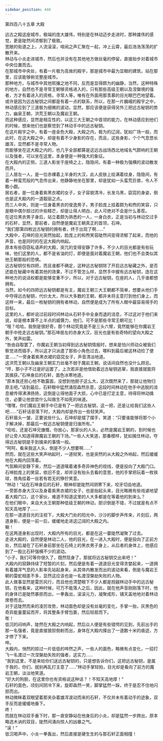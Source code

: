 ```yaml
---
sidebar_position: 448
---
```

 第四百八十五章 大殿


远古之殿这座城市，极端的庞大雄伟，特别是在林动迈步走进时，那种雄伟的感觉，更是陡然间浓郁到了极致。  
宽敞的街道之上，人流滚滚，喧闹之声汇聚在一起，冲上云霄，最后浩浩荡荡的扩散开来。  
林动与小炎走进城市，然后也并没有在其他地方做丝毫的停留，直接抬步对着城市中央位置而去。  
在那城市中央处，有着一片极为高耸的殿宇，那是城市中最为显眼的建筑，站在那里，应该能够俯览整座城市。  
那种地方，与城市中其他熙攘之地不同，反而是显得颇为的幽静，当然，这种特殊的地方，自然也不是寻常王朝够资格进入的，只有那些高级王朝以及涅槃境的强者，方才有着进入的资格，寻常人等，唯有在外面用那羡慕的目光眼巴巴地望着。  
或许是因为远古秘钥之间都是有着一点的联系，所以，在那一片巍峨的殿宇之中，林动感应到了三道极为细微的波动，显然，那应该便是获得另外三把远古秘钥的势力，幽泉王朝，洪荒王朝以及魔岩王朝。  
而这种感应，显然是相互性的，以这三大王朝之中首领的能力，在林动感应到他们的时候，想来他们也是察觉到了林动手中的远古秘钥。  
在这片殿宇之中，有着一座金色大殿，大殿之内，极为的辽阔，犹如广场一般，而此时，在这大殿之中，却是有着不少身影的存在，而且，这些身影，个个气息悠长雄浑，显然都不是寻常人物。  
而能够坐在这大殿之内的，也几乎全部都算是这远古战场西北地域名气颇响的王朝以及强者，可以坐在这里，本身便是一种强大的象征。  
在大殿内的正侧，三道人影坐于座椅之上，隐隐间，有着一种极为强横的波动散发而开。  
三人居左一人，是一位赤裸着上半身的大汉，此人皮肤上绘满着纹身，隐隐间，有着一种蛮荒般的气息传出来，他静静地坐在那里，却是犹如一头蛮荒巨兽，令人不敢小觑。  
居右者，是一位身着紫黑衣裙的女子，女子容貌清冷，长发乌黑，窈窕的身姿，倒也是这大殿内的一道靓丽之点。  
而三人中央，则是一位身着黑衣的俊逸男子，男子脸庞上挂着颇为和煦的笑容，只是眼中偶尔掠过的许些精芒，却是让得人明白，此人可绝对不会是什么善茬。  
在这位黑衣男子身后，站立着颇为熟悉的一人，一身白衣，正是当初与林动交过手的石轩，显然，那前者，自然便是魔岩王朝真正的首领，石坤。  
“我们那第四枚远古秘钥的拥有者，终于出现了啊……”  
大殿中，石坤的目光突然抬起，脸庞上的和煦笑容陡然间变得浓郁了起来，而他的声音，也是同时的在这大殿内响起。  
原本有些窃窃私语声的大殿，突兀的变得安静了许多，不少人的目光都是有些玩味，他们这里的人，都不是省油的灯，即便是面对着魔岩王朝，他们也不会类似其他王朝那般的恐惧。  
远古秘钥仅有四把，而且谁都不确定，这种远古秘钥除了开启远古秘藏之外，是否还能在秘藏中有着其他的效果，不过不管怎么样，显然手中握有远古秘钥，连在这种地方的说话权都是能够变重不少，所以，对于远古秘钥，在座的人，几乎谁都想拥有。  
当然，如今的四把远古秘钥都是有主，魔岩王朝三大王朝都不简单，想要从他们手中夺得远古秘钥，代价太大，所以大多数的王朝，都并未将主意打到他们身上，而这样一来，最后一枚秘钥的拥有者林动，自然便是成为了所有人眼中最容易得手的目标。  
这里的人，都听说过前段时间林动从石轩手中全身而退的消息，不过这对于他们来说，却是根本算不上半点的威慑力，他们，可不是那些寻常王朝可比！  
“哦？哈哈，我倒是很好奇，那个林动究竟是不是三头六臂，竟然能够在你魔岩王朝手中抢走远古秘钥。”那石坤居左的赤身大汉，目光也是有些奇特的望向大殿之外，笑声如雷。  
“咎由自取罢了，你魔岩王朝当初得到远古秘钥情报时，想来是怕兴师动众被我们察觉进而插手，所以这才只派遣了那些小角色过去，哪料到最后被这林动捡了便宜……”一旁身着紫黑衣裙的窈窕女子，声音清淡地道。  
这洪荒王朝以及幽泉王朝实力丝毫不弱于魔岩王朝，说话间自然也没什么顾忌。  
“哼，那小子不过是好运罢了，上次若非是他借助着远古秘钥逃窜，我直接就能将其擒获。”石坤身后的石轩，面色冰寒地道。  
“原本我还担心他不敢露面，没想到他胆子这么大，这次既然来了，那就让他物归原主吧。”话到最后，石轩眼中猛然涌现森然杀意，这段时间林动在他手中逃脱的消息被传得沸沸扬扬，这倒是让得他面子大损，心中已是打定主意，待得将林动擒住，必要让他尝尝什么叫做生不如死的味道。  
“嘿嘿，你们魔岩王朝手中已是有了一把远古秘钥，这一把，还是让给我们这些人吧……”石轩话音落下时，大殿内却是传出一些轻笑声。  
石轩眉头一皱，正要说些什么，石坤却是摆了摆手，笑道：“只要谁能够将那个小子解决掉，那最后一枚远古秘钥便是归谁所有。”  
“哈哈，还是石坤兄慷慨，你放心，那家伙的人头，必然是魔岩王朝的，到时候也好让旁人知道得罪魔岩王朝的下场。”一些人大笑道，那番模样，犹如擒住林动，夺得远古秘钥是手到擒来的事情一般。  
“呵呵，看来我这人头，倒是不少人想要啊……”  
然而，就在这些大笑声响起时，一道轻笑，也是突然的从大殿之外响起，然后缓缓地在大殿内回荡着。  
气氛瞬间安静下来，然后一道道噙着诸多奇异神色的视线，便是投向了大殿门口。  
石坤脸庞上的笑容，依旧不变，却并没有抬头去看的意思，他的手掌把玩着一枚铁球，唇角挂着一丝若有若无的狰狞笑意。  
“林动！”站在石坤身后的石轩，眼神却是陡然间阴寒下来，咬牙切齿地道。  
一旁那赤身大汉以及身着紫黑衣裙的女子，也是抬起头来，目光略微有些戏谑地望着大殿门口，这个家伙，难道不知道这里的人大多都是在等着他的到来么？  
在他们眼中，来自大炎王朝那种低级王朝的林动，胆识倒是不错，不过就是有点不知天高地厚了……  
在那一道道目光的注视下，大殿大门处的阳光中，沙沙的脚步声传来，片刻后，两道身影，便是一前一后，缓缓地走进这辽阔的大殿之内。  
唰！  
在这两道身影出现时，大殿内所有的目光，都是在这一霎陡然凝聚了过去。  
走进大殿的，自然便是林动二人，他的目光，在一进入大殿时，便是投向了正前方处，然后凝在了石轩身前那坐在石椅上的黑衣男子身上，从后者的身体上，他感应到了一股比石轩强横不少的波动。  
“小子，我们可等你很久了，既然现身了，那就将远古秘钥交出来吧！”  
大殿内的寂静持续了短暂的片刻，然后便是有着一道道目光变得贪婪起来，一道拥有着雄浑气息的人影率先站起身来，从其体内散发而出的波动来看，倒是与魔岩王朝的雷蛇相差不多，显然这应该也是一名渡涅槃劫失败的人物。  
此人做事显然是雷厉风行，而且他也清楚眼下不少人都是觊觎林动手中的远古秘钥，在他看来，这种时候，可万不能落人之后，因此，就在他声音刚刚落下时，他的身体已是陡然暴掠而出，一拳轰出，滚滚元力，凝聚成形，铺天盖地地对着林动席卷而去。  
对于这陡然而来的凌厉攻势，林动面色却是没有丝毫的变化，手掌一抬，灰黑色的奇异能量蔓延而开，将其整条手臂包裹，然后轻扇而下。  
嘭！  
低沉的闷响声，陡然在大殿之内响起，然后众人便是有些错愕的见到，先前出手的那一名强者，竟是直接狼狈倒射而出，身体在大殿内搽出了一道数十米的痕迹，方才停了下来。  
哗。  
大殿内，悄然的掠过一片低低的哗然之声，一些人的面色，略微有点变化，一招打飞一名渡过一次涅槃劫失败的强者，这实力……  
“我到这里，不是来给你们送远古秘钥的，只是想告诉你们，这把远古秘钥，是属于我的，你们，就别再乱打主意了……”林动手掌轻拍，目光却是看向了前方的魔岩王朝，淡淡地笑道。  
“好大的狗胆，在这里你也有资格说这种话？！不知天高地厚！”  
石轩的面色，顷刻间阴冷下来，旋即森然一笑，脚掌猛然一跺，终于是忍不住地闪掠而出。  
林动微眯着双眼望着那夹杂着雄浑波动而来的石轩，不仅并未有着动手的迹象，双手反而是缓缓地垂下。  
咚！  
而就在林动双手垂下时，那一直安静站在他身后的小炎，却是猛然一步跨出，原本略选木讷的双目，陡然间涌向惊人的凶暴之气。  
“滚！”  
低沉喝声中，小炎一拳轰出，然后直接是硬生生的与那石轩正面相撞！  
  
  

